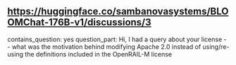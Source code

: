 ## https://huggingface.co/sambanovasystems/BLOOMChat-176B-v1/discussions/3

contains_question: yes
question_part: Hi, I had a query about your license --   what was the motivation behind modifying Apache 2.0  instead of using/re-using the definitions included in the OpenRAIL-M license